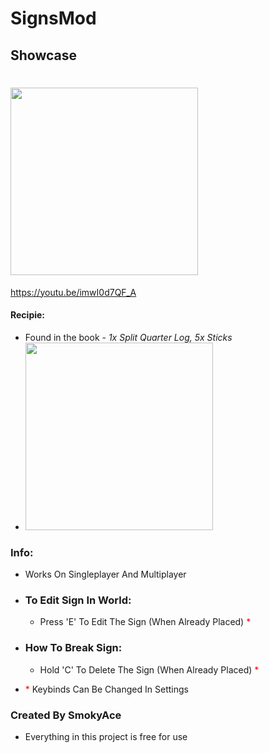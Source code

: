 # SignsMod
## Showcase
# <img src="https://i.imgur.com/HlXz31y.png" height=300px>
https://youtu.be/imwI0d7QF_A
#### Recipie:  
 - Found in the book - *1x Split Quarter Log, 5x Sticks*
 - <img src="https://i.imgur.com/iBtMiUH.png" height=300px>

### Info:
- Works On Singleplayer And Multiplayer
- ### To Edit Sign In World:
  - Press 'E' To Edit The Sign (When Already Placed) <span style="color: red">*</span> 

- ### How To Break Sign:
  - Hold 'C' To Delete The Sign (When Already Placed) <span style="color: red">*</span>

- <span style="color: red">*</span>  Keybinds Can Be Changed In Settings



### Created By SmokyAce
- Everything in this project is free for use